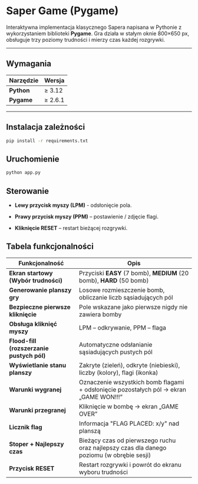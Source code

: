# Saper Game  (Pygame)

Interaktywna implementacja klasycznego Sapera napisana w Pythonie z wykorzystaniem biblioteki **Pygame**. Gra działa w stałym oknie 800×650 px, obsługuje trzy poziomy trudności i mierzy czas każdej rozgrywki.

---

## Wymagania

| Narzędzie  | Wersja  |
| ---------- |---------|
| **Python** | ≥ 3.12  |
| **Pygame** | ≥ 2.6.1 |

---

## Instalacja zależności

```bash
pip install -r requirements.txt
```

## Uruchomienie

```bash
python app.py
```

## Sterowanie

- **Lewy przycisk myszy (LPM)** - odsłonięcie pola.

- **Prawy przycisk myszy (PPM)** – postawienie / zdjęcie flagi.

- **Kliknięcie RESET** – restart bieżącej rozgrywki.

## Tabela funkcjonalności

| Funkcjonalność                            | Opis                                                                                      |
| ----------------------------------------- | ----------------------------------------------------------------------------------------- |
| **Ekran startowy (Wybór trudności)**      | Przyciski **EASY** (7 bomb), **MEDIUM** (20 bomb), **HARD** (50 bomb)                     |
| **Generowanie planszy gry**               | Losowe rozmieszczenie bomb, obliczanie liczb sąsiadujących pól                            |
| **Bezpieczne pierwsze kliknięcie**        | Pole wskazane jako pierwsze nigdy nie zawiera bomby                                       |
| **Obsługa kliknięć myszy**                | LPM – odkrywanie, PPM – flaga                                                             |
| **Flood-fill (rozszerzanie pustych pól)** | Automatyczne odsłanianie sąsiadujących pustych pól                                        |
| **Wyświetlanie stanu planszy**            | Zakryte (zieleń), odkryte (niebieski), liczby (kolory), flagi (ikonka)                    |
| **Warunki wygranej**                      | Oznaczenie wszystkich bomb flagami + odsłonięcie pozostałych pól → ekran „GAME WON!!!”    |
| **Warunki przegranej**                    | Kliknięcie w bombę → ekran „GAME OVER”                                                    |
| **Licznik flag**                          | Informacja "FLAG PLACED: x/y" nad planszą                                                 |
| **Stoper + Najlepszy czas**               | Bieżący czas od pierwszego ruchu oraz najlepszy czas dla danego poziomu (w obrębie sesji) |
| **Przycisk RESET**                        | Restart rozgrywki i powrót do ekranu wyboru trudności                                     |
